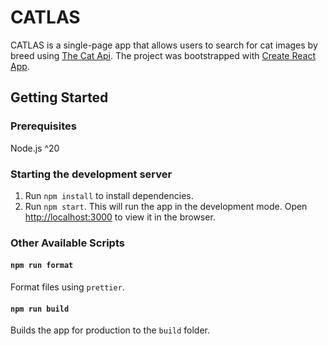 # CATLAS

CATLAS is a single-page app that allows users to search for cat images by breed using [The Cat Api](https://thecatapi.com/). The project was bootstrapped with [Create React App](https://github.com/facebook/create-react-app).

## Getting Started

### Prerequisites

Node.js ^20

### Starting the development server

1. Run `npm install` to install dependencies.
2. Run `npm start`. This will run the app in the development mode. Open [http://localhost:3000](http://localhost:3000) to view it in the browser.

### Other Available Scripts

#### `npm run format`

Format files using `prettier`.

#### `npm run build`

Builds the app for production to the `build` folder.
